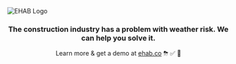 <picture>
  <source media="(prefers-color-scheme: dark)" srcset="https://user-images.githubusercontent.com/2471488/183930708-98a5b859-2180-4ec4-924e-ff07ab654f46.png">
  <source media="(prefers-color-scheme: light)" srcset="https://user-images.githubusercontent.com/2471488/183931583-c56b189a-e6d3-4c8a-b794-8f669d67d183.png">
  <img alt="EHAB Logo" src="https://user-images.githubusercontent.com/2471488/183931583-c56b189a-e6d3-4c8a-b794-8f669d67d183.png">
</picture>

<h3 align="center">The construction industry has a problem with weather risk. We can help you solve it.</h3>

<p align="center">Learn more & get a demo at <a href="https://ehab.co">ehab.co</a> ⛈ ✅ 🚀</p>
